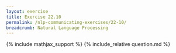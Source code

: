 ```yaml
---
layout: exercise
title: Exercise 22.10
permalink: /nlp-communicating-exercises/22-10/
breadcrumb: Natural Language Processing
---
```


{% include mathjax_support %}
{% include_relative question.md %}
